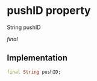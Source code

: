 


# pushID property







String pushID
  
_<span class="feature">final</span>_






## Implementation

```dart
final String pushID;
```







